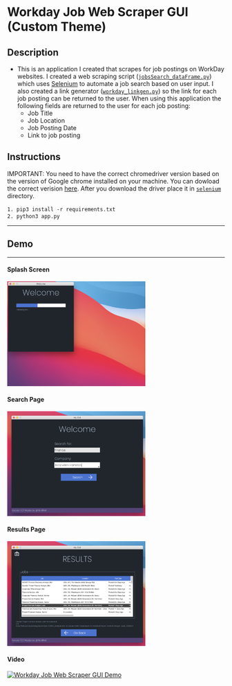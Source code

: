 # Workday Job Web Scraper GUI (Custom Theme)

## Description
 - This is an application I created that scrapes for job postings on WorkDay websites. I created a web scraping script ([`jobsSearch_dataFrame.py`](https://github.com/nickb210/Workday-Job-Web-Scraper-GUI-Custom-Theme-/blob/master/jobsSearch_dataFrame.py)) which uses [Selenium](https://selenium-python.readthedocs.io/) to automate a job search based on user input. I also created a link generator ([`workday_linkgen.py`](https://github.com/nickb210/Workday-Job-Web-Scraper-GUI-Custom-Theme-/blob/master/workday_linkgen.py)) so the link for each job posting can be returned to the user. When using this application the following fields are returned to the user for each job posting:
    - Job Title
    - Job Location
    - Job Posting Date
    - Link to job posting

## Instructions
IMPORTANT: You need to have the correct chromedriver version based on the version of Google chrome installed on your machine. You can dowload the correct verision [here](https://chromedriver.chromium.org/downloads). After you download the driver place it in [`selenium`](https://github.com/nickb210/Workday-Job-Web-Scraper-GUI-Custom-Theme-/tree/master/selenium) directory. 
```
1. pip3 install -r requirements.txt
2. python3 app.py
```


---
## Demo
---
#### Splash Screen
<img src="./pictures/splash.png" alt="drawing" width="320"/>

#### Search Page
<img src="./pictures/search.png" alt="drawing" width="320"/>

#### Results Page
<img src="./pictures/results.png" alt="drawing" width="320"/>

#### Video
[![Workday Job Web Scraper GUI Demo](https://res.cloudinary.com/marcomontalbano/image/upload/v1633122288/video_to_markdown/images/youtube--wuIiBdIyqyI-c05b58ac6eb4c4700831b2b3070cd403.jpg)](https://www.youtube.com/watch?v=wuIiBdIyqyI "Workday Job Web Scraper GUI Demo")